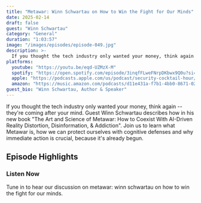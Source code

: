 ```yaml
---
title: "Metawar: Winn Schwartau on How to Win the Fight for Our Minds"
date: 2025-02-14
draft: false
guest: "Winn Schwartau"
category: "General"
duration: "1:03:57"
image: "/images/episodes/episode-049.jpg"
description: >-
  If you thought the tech industry only wanted your money, think again -- they're coming after your mind. Guest Winn Schwartau describes how in his new book "The Art and Science of Metawar: How to Coexist With AI-Driven Reality Distortion, Disinformation, & Addiction". Join us to learn what Metawar is, how we can protect ourselves with cognitive defenses and why immediate action is crucial, because it's already begun.
platforms:
  youtube: "https://youtu.be/eqd-UZMzX-M"
  spotify: "https://open.spotify.com/episode/3inqfFLweFNrpDKbwx9Q0u?si=7ad122d7665d4893"
  apple: "https://podcasts.apple.com/us/podcast/security-cocktail-hour/id1679376200?i=1000692256201"
  amazon: "https://music.amazon.com/podcasts/d11e431a-f7b1-4bb0-8671-024afce9ade6/security-cocktail-hour"
guest_bio: "Winn Schwartau, Author & Speaker"
---
```


If you thought the tech industry only wanted your money, think again -- they're coming after your mind. Guest Winn Schwartau describes how in his new book "The Art and Science of Metawar: How to Coexist With AI-Driven Reality Distortion, Disinformation, & Addiction". Join us to learn what Metawar is, how we can protect ourselves with cognitive defenses and why immediate action is crucial, because it's already begun.

## Episode Highlights

### Listen Now

Tune in to hear our discussion on metawar: winn schwartau on how to win the fight for our minds.